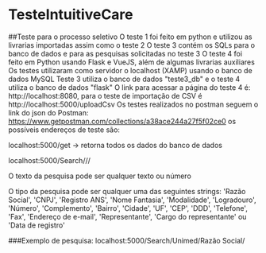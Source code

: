 # TesteIntuitiveCare
##Teste para o processo seletivo
O teste 1 foi feito em python e utilizou as livrarias importadas assim como o teste 2
O teste 3 contém os SQLs para o banco de dados e para as pesquisas solicitadas no teste 3 
O teste 4 foi feito em Python usando Flask e VueJS, além de algumas livrarias auxiliares
Os testes utilizaram como servidor o localhost (XAMP) usando o banco de dados MySQL 
Teste 3 utiliza o banco de dados "teste3_db" e o teste 4 utiliza o banco de dados "flask"
O link para acessar a página do teste 4 é: http://localhost:8080, para o teste de importação de CSV é http://localhost:5000/uploadCsv
Os testes realizados no postman seguem o link do json do Postman: https://www.getpostman.com/collections/a38ace244a27f5f02ce0 
os possíveis endereços de teste são: 
 
  localhost:5000/get -> retorna todos os dados do banco de dados
  
  localhost:5000/Search/<texto da pesquisa>/<tipo da pesquisa>/

  <texto da pesquisa> O texto da pesquisa pode ser qualquer texto ou número

  <tipo da pesquisa> O tipo da pesquisa pode ser qualquer uma das seguintes strings: 'Razão Social', 'CNPJ', 'Registro ANS', 'Nome Fantasia', 'Modalidade', 'Logradouro', 'Número', 'Complemento', 'Bairro', 'Cidade', 'UF', 'CEP', 'DDD', 'Telefone', 'Fax', 'Endereço de e-mail', 'Representante', 'Cargo do representante' ou  'Data de registro'
  
###Exemplo de pesquisa: localhost:5000/Search/Unimed/Razão Social/
